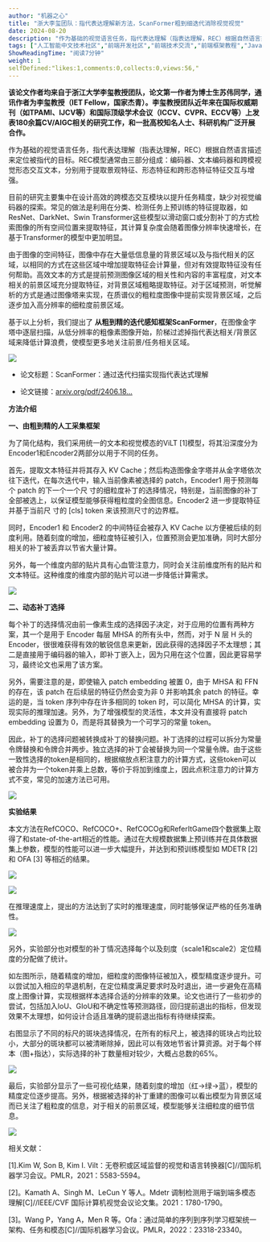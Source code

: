 ```yaml
---
author: "机器之心"
title: "浙大李玺团队：指代表达理解新方法，ScanFormer粗到细迭代消除视觉视觉"
date: 2024-08-20
description: "作为基础的视觉语言任务，指代表达理解（指表达理解，REC）根据自然语言描述来定位被指代的目标。REC模型通常由三部分组成：编码器、文本编码器和跨模视觉形态交互文本。"
tags: ["人工智能中文技术社区","前端开发社区","前端技术交流","前端框架教程","JavaScript 学习资源","CSS 技巧与最佳实践","HTML5 最新动态","前端工程师职业发展","开源前端项目","前端技术趋势"]
ShowReadingTime: "阅读7分钟"
weight: 1
selfDefined:"likes:1,comments:0,collects:0,views:56,"
---
```

**该论文作者均来自于浙江大学李玺教授团队，论文第一作者为博士生苏伟同学，通讯作者为李玺教授（IET Fellow，国家杰青）。李玺教授团队近年来在国际权威期刊（如TPAMI、IJCV等）和国际顶级学术会议（ICCV、CVPR、ECCV等）上发表180余篇CV/AIGC相关的研究工作，和一批高校知名人士、科研机构广泛开展合作。**

作为基础的视觉语言任务，指代表达理解（指表达理解，REC）根据自然语言描述来定位被指代的目标。REC模型通常由三部分组成：编码器、文本编码器和跨模视觉形态交互文本，分别用于提取景观特征、形态特征和跨形态特征特征交互与增强。

目前的研究主要集中在设计高效的跨模态交互模块以提升任务精度，缺少对视觉编码器的探索。常见的做法是利用在分类、检测任务上预训练的特征提取器，如ResNet、DarkNet、Swin Transformer这些模型以滑动窗口或分割补丁的方式检索图像的所有空间位置来提取特征，其计算复杂度会随着图像分辨率快速增长，在基于Transformer的模型中更加明显。

由于图像的空间特征，图像中存在大量低信息量的背景区域以及与指代相关的区域，以相同的方式在这些区域中增加提取特征会计算量，但对有效提取特征没有任何帮助。高效文本的方式是提前预测图像区域的相关性和内容的丰富程度，对文本相关的前景区域充分提取特征，对背景区域粗略提取特征。对于区域预测，听觉解析的方式是通过图像塔来实现，在质谱仪的粗粒度图像中提前实现背景区域，之后逐步加入高分辨率的细粒度前景区域。

基于以上分析，我们提出了 **从粗到精的迭代感知框架ScanFormer**，在图像金字塔中逐层扫描，从低分辨率的粗像素图像开始，阶梯过滤掉指代表达相关/背景区域来降低计算浪费，使模型更多地关注前景/任务相关区域。

![](/images/jueJin/07caa7dda2aa460.png)

*   论文标题：ScanFormer：通过迭代扫描实现指代表达式理解
    
*   论文链接：[arxiv.org/pdf/2406.18…](https://link.juejin.cn?target=https%3A%2F%2Farxiv.org%2Fpdf%2F2406.18048 "https://arxiv.org/pdf/2406.18048")
    

**方法介绍**

**一、由粗到精的人工采集框架**

为了简化结构，我们采用统一的文本和视觉模态的ViLT \[1\]模型，将其沿深度分为Encoder1和Encoder2两部分以用于不同的任务。

首先，提取文本特征并将其存入 KV Cache；然后构造图像金字塔并从金字塔依次往下迭代，在每次迭代中，输入当前像素被选择的 patch，Encoder1 用于预测每个 patch 的下一个一个尺 寸的细粒度补丁的选择情况，特别是，当前图像的补丁全部被选上，以保证模型能够获得粗粒度的全图信息。Encoder2 进一步提取特征并基于当前尺 寸的 \[cls\] token 来该预测尺寸的边界框。

同时，Encoder1 和 Encoder2 的中间特征会被存入 KV Cache 以方便被后续的刻度利用。随着刻度的增加，细粒度特征被引入，位置预测会更加准确，同时大部分相关的补丁被丢弃以节省大量计算。

另外，每一个维度内部的贴片具有心血管注意力，同时会关注前维度所有的贴片和文本特征。这种维度的维度内部的贴片可以进一步降低计算需求。

![](/images/jueJin/b383ad7c6281437.png)

**二、动态补丁选择**

每个补丁的选择情况由前一像素生成的选择因子决定，对于应用的位置有两种方案，其一个是用于 Encoder 每层 MHSA 的所有头中，然而，对于 N 层 H 头的 Encoder，很很难获得有效的敏锐信息来更新，因此获得的选择因子不太理想；其二是直接用于编码器的输入，即补丁嵌入上，因为只用在这个位置，因此更容易学习，最终论文也采用了该方案。

另外，需要注意的是，即使输入 patch embedding 被置 0，由于 MHSA 和 FFN 的存在，该 patch 在后续层的特征仍然会变为非 0 并影响其余 patch 的特征。幸运的是，当 token 序列中存在许多相同的 token 时，可以简化 MHSA 的计算，实现实际的推理加速。另外，为了增强模型的灵活性，本文并没有直接将 patch embedding 设置为 0，而是将其替换为一个可学习的常量 token。

因此，补丁的选择问题被转换成补丁的替换问题。补丁选择的过程可以拆分为常量令牌替换和令牌合并两步。独立选择的补丁会被替换为同一个常量令牌。由于这些一致性选择的token是相同的，根据缩放点积注意力的计算方式，这些token可以被合并为一个token并乘上总数，等价于将加到维度上，因此点积注意力的计算方式不变，常见的加速方法已可用。

![](/images/jueJin/5ea3d08f98a6403.png)

**实验结果**

本文方法在RefCOCO、RefCOCO+、RefCOCOg和ReferItGame四个数据集上取得了和state-of-the-art相近的性能。通过在大规模数据集上预训练并在具体数据集上参数，模型的性能可以进一步大幅提升，并达到和预训练模型如 MDETR \[2\] 和 OFA \[3\] 等相近的结果。

![](/images/jueJin/7b1684130daa4b3.png)

![](/images/jueJin/3776f61063774c9.png)

在推理速度上，提出的方法达到了实时的推理速度，同时能够保证严格的任务准确性。

![](/images/jueJin/8a44dbd3f7964c6.png)

另外，实验部分也对模型的补丁情况选择每个以及刻度（scale1和scale2）定位精度的分配做了统计。

如左图所示，随着精度的增加，细粒度的图像特征被加入，模型精度逐步提升。可以尝试加入相应的早退机制，在定位精度满足要求时及时退出，进一步避免在高精度上图像计算，实现根据样本选择合适的分辨率的效果。论文也进行了一些初步的尝试，包括加入IoU、GIoU和不确定性等预测路径，回归提前退出的指标，但发现效果不太理想，如何设计合适且准确的提前退出指标有待继续探索。

右图显示了不同的标尺的斑块选择情况，在所有的标尺上，被选择的斑块占均比较小，大部分的斑块都可以被清晰除掉，因此可以有效地节省计算资源。对于每个样本（图+指达），实际选择的补丁数量相对较少，大概占总数的65%。

![](/images/jueJin/45fbb9076250447.png)

最后，实验部分显示了一些可视化结果，随着刻度的增加（红→绿→蓝），模型的精度定位逐步提高。另外，根据被选择的补丁重建的图像可以看出模型为背景区域而已关注了粗粒度的信息，对于相关的前景区域，模型能够关注细粒度的细节信息。

![](/images/jueJin/531342620a264a9.png)

相关文献：

\[1\].Kim W, Son B, Kim I. Vilt：无卷积或区域监督的视觉和语言转换器\[C\]//国际机器学习会议。PMLR，2021：5583-5594。

\[2\]。Kamath A、Singh M、LeCun Y 等人。Mdetr 调制检测用于端到端多模态理解\[C\]//IEEE/CVF 国际计算机视觉会议论文集。2021：1780-1790。

\[3\]。Wang P，Yang A，Men R 等。Ofa：通过简单的序列到序列学习框架统一架构、任务和模态\[C\]//国际机器学习会议。PMLR，2022：23318-23340。